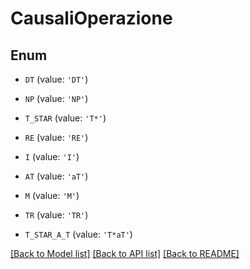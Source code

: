 # CausaliOperazione


## Enum

* `DT` (value: `'DT'`)

* `NP` (value: `'NP'`)

* `T_STAR` (value: `'T*'`)

* `RE` (value: `'RE'`)

* `I` (value: `'I'`)

* `AT` (value: `'aT'`)

* `M` (value: `'M'`)

* `TR` (value: `'TR'`)

* `T_STAR_A_T` (value: `'T*aT'`)

[[Back to Model list]](../README.md#documentation-for-models) [[Back to API list]](../README.md#documentation-for-api-endpoints) [[Back to README]](../README.md)


